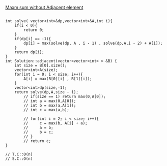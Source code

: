 [Maxm sum without Adjacent element](https://www.scaler.com/academy/mentee-dashboard/class/43295/assignment/problems/278/?navref=cl_pb_nv_tb)


```

int solve( vector<int>&dp,vector<int>&A,int i){
    if(i < 0){
        return 0; 
    }
    if(dp[i] == -1){
        dp[i] = max(solve(dp, A , i - 1) , solve(dp,A,i - 2) + A[i]);
    }
    return dp[i];
}
int Solution::adjacent(vector<vector<int> > &B) {
    int size = B[0].size();
    vector<int>A(size);
    for(int i = 0; i < size; i++){
        A[i] = max(B[0][i] , B[1][i]);
    }
    vector<int>dp(size,-1);
    return solve(dp,A,size - 1);
        // if(size == 1) return max(0,A[0]);
        // int a = max(0,A[0]);
        // int b = max(a,A[1]);
        // int c = max(a,b);

        // for(int i = 2; i < size; i++){
        //     c = max(b, A[i] + a);
        //     a = b;
        //     b = c;
        // }
        // return c;
}

// T.C::O(n)
// S.C::O(n)


```
